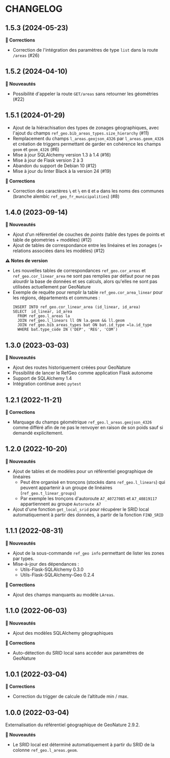 CHANGELOG
=========

1.5.3 (2024-05-23)
------------------

**🐛 Corrections**

 - Correction de l'intégration des paramètres de type `list` dans la route `/areas` (#26)
 

1.5.2 (2024-04-10)
------------------

**🚀 Nouveautés**

 - Possibilité d'appeler la route `GET/areas` sans retourner les géométries (#22)

1.5.1 (2024-01-29)
------------------

- Ajout de la hiérachisation des types de zonages géographiques, avec l'ajout du champs `ref_geo.bib_areas_types.size_hierarchy` (#11)
- Remplacement du champs `l_areas.geojson_4326` par `l_areas.geom_4326` et création de triggers permettant de garder en cohérence les champs `geom` et `geom_4326` (#6)
- Mise à jour SQLAlchemy version 1.3 à 1.4 (#16)
- Mise à jour de Flask version 2 à 3
- Abandon du support de Debian 10 (#12)
- Mise à jour du linter Black à la version 24 (#19)

**🐛 Corrections**

- Correction des caractères `¼` et `½` en `Œ` et  `œ` dans les noms des communes (branche alembic `ref_geo_fr_municipalities`) (#8)


1.4.0 (2023-09-14)
------------------

**🚀 Nouveautés**

- Ajout d'un référentiel de couches de *points* (table des types de points et table de géometries + modèles) (#12)
- Ajout de tables de correspondance entre les linéaires et les zonages (+ relations associées dans les modèles) (#12)

**⚠️ Notes de version**
 
- Les nouvelles tables de correspondances `ref_geo.cor_areas` et `ref_geo.cor_linear_area` ne sont pas remplies par défaut pour ne pas alourdir la base de données et ses calculs, alors qu'elles ne sont pas utilisées actuellement par GeoNature
- Exemple de requête pour remplir la table `ref_geo.cor_area_linear` pour les régions, départements et communes :
  ```
  INSERT INTO ref_geo.cor_linear_area (id_linear, id_area)
  SELECT  id_linear, id_area
    FROM ref_geo.l_areas la
    JOIN ref_geo.l_linears ll ON la.geom && ll.geom
    JOIN ref_geo.bib_areas_types bat ON bat.id_type =la.id_type
    WHERE bat.type_code IN ('DEP', 'REG', 'COM')
  ```

1.3.0 (2023-03-03)
------------------

**🚀 Nouveautés**

- Ajout des routes historiquement créées pour GeoNature
- Possibilité de lancer le RefGeo comme application Flask autonome
- Support de SQLAlchemy 1.4
- Intégration continue avec ``pytest``


1.2.1 (2022-11-21)
------------------

**🐛 Corrections**

* Marquage du champs géométrique ``ref_geo.l_areas.geojson_4326`` comme différé afin de ne pas le renvoyer en raison de son poids sauf si demandé explicitement.


1.2.0 (2022-10-20)
------------------

**🚀 Nouveautés**

* Ajout de tables et de modèles pour un référentiel geographique de linéaires
    * Peut être organisé en tronçons (stockés dans ``ref_geo.l_linears``) qui peuvent appartenir à un groupe de linéaires (``ref_geo.t_linear_groups``)
    * Par exemple les tronçons d'autoroute ``A7_40727085`` et ``A7_40819117`` appartiennent au groupe ``Autoroute A7``
* Ajout d'une fonction ``get_local_srid`` pour récupérer le SRID local automatiquement à partir des données, à partir de la fonction ``FIND_SRID``


1.1.1 (2022-08-31)
------------------

**🚀 Nouveautés**

* Ajout de la sous-commande ``ref_geo info`` permettant de lister les zones par types.
* Mise-à-jour des dépendances :
    * Utils-Flask-SQLAlchemy 0.3.0
    * Utils-Flask-SQLAlchemy-Geo 0.2.4

**🐛 Corrections**

* Ajout des champs manquants au modèle ``LAreas``.


1.1.0 (2022-06-03)
------------------

**🚀 Nouveautés**

* Ajout des modèles SQLAlchemy géographiques

**🐛 Corrections**

* Auto-détection du SRID local sans accéder aux paramètres de GeoNature


1.0.1 (2022-03-04)
------------------

**🐛 Corrections**

* Correction du trigger de calcule de l’altitude min / max.


1.0.0 (2022-03-04)
------------------

Externalisation du référentiel géographique de GeoNature 2.9.2.

**🚀 Nouveautés**

* Le SRID local est déterminé automatiquement à partir du SRID de la colonne ``ref_geo.l_areas.geom``.
